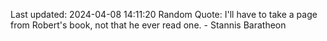 Last updated: 2024-04-08 14:11:20
Random Quote: I'll have to take a page from Robert's book, not that he ever read one.  -  Stannis Baratheon